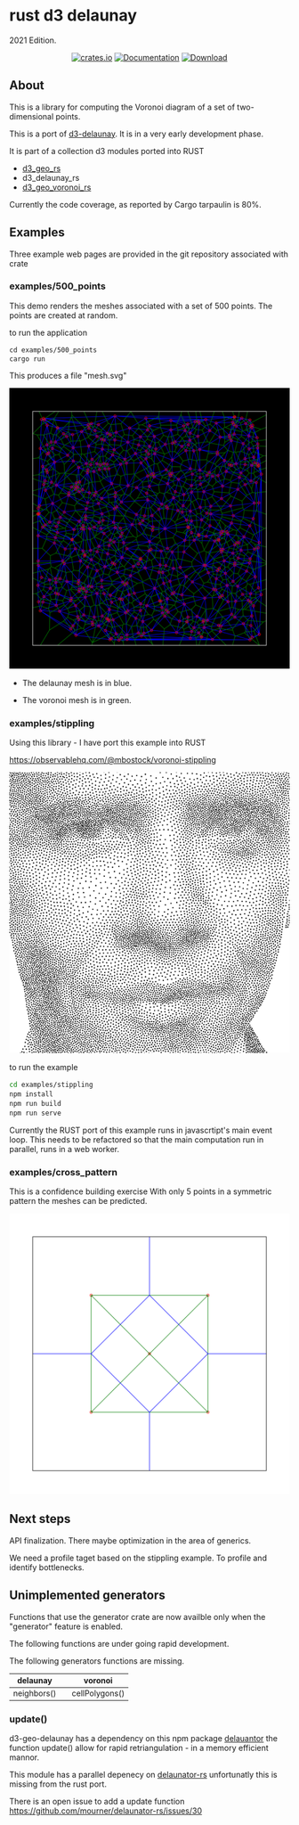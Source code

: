 # rust d3 delaunay

2021 Edition.
<div align="center">

<a href="https://crates.io/crates/d3_delaunay_rs"><img alt="crates.io" src="https://img.shields.io/crates/v/d3_delaunay_rs.svg"/></a>
<a href="https://docs.rs/d3_delaunay_rs" rel="nofollow noopener noreferrer"><img src="https://docs.rs/d3_geo_rs/badge.svg" alt="Documentation"></a>
<a href="https://crates.io/crates/d3_geo_rs"><img src="https://img.shields.io/crates/d/d3_delaunay_rs.svg" alt="Download" /></a>
</div>

## About

This is a library for computing the Voronoi diagram of a set of two-dimensional points.

This is a port of [d3-delaunay](https://github.com/d3/d3-delaunay). It is in a very early development phase.

It is part of a collection d3 modules ported into RUST

* [d3_geo_rs](https://crates.io/crates/d3_geo_rs)
* d3_delaunay_rs
* [d3_geo_voronoi_rs](https://crates.io/crates/d3_geo_voronoi_rs)

Currently the code coverage, as reported by Cargo tarpaulin is 80%.

## Examples

Three example web pages are provided in the git repository associated with crate

### examples/500_points

This demo renders the meshes associated with a set of 500 points. The points are created at random.

to run the application

```console
cd examples/500_points
cargo run
```

This produces a file "mesh.svg"

![500 points](https://raw.githubusercontent.com/martinfrances107/rust_d3_delaunay/main/images/500_points.svg)

* The delaunay mesh is in blue.

* The voronoi mesh is in green.

### examples/stippling

Using this library - I have port this example into RUST

<https://observablehq.com/@mbostock/voronoi-stippling>

![eye](https://raw.githubusercontent.com/martinfrances107/rust_d3_delaunay/main/images/stippling.png)

to run the example

```bash
cd examples/stippling
npm install
npm run build
npm run serve
```

Currently the RUST port of this example runs in javascrtipt's main event loop. This needs to be refactored so that the main computation run in parallel, runs in a web worker.

### examples/cross_pattern

This is a confidence building exercise
With only 5 points in a symmetric pattern the meshes can be predicted.

![cross_pattern](https://raw.githubusercontent.com/martinfrances107/rust_d3_delaunay/main/images/cross_pattern.svg)

## Next steps

API finalization. There maybe optimization in the area of generics.

We need a profile taget based on the stippling example.
To profile and identify bottlenecks.

## Unimplemented generators

Functions that use the generator crate are now availble only when the
"generator" feature is enabled.

The following functions are under going rapid development.

The following generators functions are missing.

| delaunay    |   | voronoi         |
| ------------|---| --------------  |
| neighbors() |   |  cellPolygons() |

### update()

d3-geo-delaunay has a dependency on this npm package [delauantor](https://github.com/mapbox/delaunator)
the function update() allow for rapid retriangulation - in a memory efficient mannor.

This module has a parallel depenecy on [delaunator-rs](https://github.com/mourner/delaunator-rs/issues/30)
unfortunatly this is missing from the rust port.

There is an open issue to add a update function https://github.com/mourner/delaunator-rs/issues/30